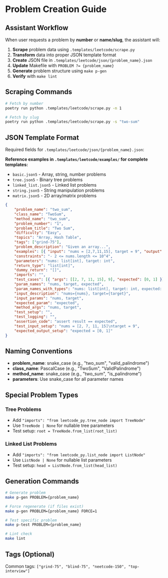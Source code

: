 # Problem Creation Guide

## Assistant Workflow

When user requests a problem by **number** or **name/slug**, the assistant will:

1. **Scrape** problem data using `.templates/leetcode/scrape.py`
2. **Transform** data into proper JSON template format
3. **Create** JSON file in `.templates/leetcode/json/{problem_name}.json`
4. **Update** Makefile with `PROBLEM ?= {problem_name}`
5. **Generate** problem structure using `make p-gen`
6. **Verify** with `make lint`

## Scraping Commands

```bash
# Fetch by number
poetry run python .templates/leetcode/scrape.py -n 1

# Fetch by slug
poetry run python .templates/leetcode/scrape.py -s "two-sum"
```

## JSON Template Format

Required fields for `.templates/leetcode/json/{problem_name}.json`:

**Reference examples in `.templates/leetcode/examples/` for complete templates:**

- `basic.json5` - Array, string, number problems
- `tree.json5` - Binary tree problems
- `linked_list.json5` - Linked list problems
- `string.json5` - String manipulation problems
- `matrix.json5` - 2D array/matrix problems

```json
{
    "problem_name": "two_sum",
    "class_name": "TwoSum",
    "method_name": "two_sum",
    "problem_number": "1",
    "problem_title": "Two Sum",
    "difficulty": "Easy",
    "topics": "Array, Hash Table",
    "tags": ["grind-75"],
    "problem_description": "Given an array...",
    "examples": [{ "input": "nums = [2,7,11,15], target = 9", "output": "[0,1]" }],
    "constraints": "- 2 <= nums.length <= 10^4",
    "parameters": "nums: list[int], target: int",
    "return_type": "list[int]",
    "dummy_return": "[]",
    "imports": "",
    "test_cases": [{ "args": [[2, 7, 11, 15], 9], "expected": [0, 1] }],
    "param_names": "nums, target, expected",
    "param_names_with_types": "nums: list[int], target: int, expected: list[int]",
    "input_description": "nums={nums}, target={target}",
    "input_params": "nums, target",
    "expected_param": "expected",
    "method_args": "nums, target",
    "test_setup": "",
    "test_logging": "",
    "assertion_code": "assert result == expected",
    "test_input_setup": "nums = [2, 7, 11, 15]\ntarget = 9",
    "expected_output_setup": "expected = [0, 1]"
}
```

## Naming Conventions

- **problem_name**: snake_case (e.g., "two_sum", "valid_palindrome")
- **class_name**: PascalCase (e.g., "TwoSum", "ValidPalindrome")
- **method_name**: snake_case (e.g., "two_sum", "is_palindrome")
- **parameters**: Use snake_case for all parameter names

## Special Problem Types

### Tree Problems

- Add `"imports": "from leetcode_py.tree_node import TreeNode"`
- Use `TreeNode | None` for nullable tree parameters
- Test setup: `root = TreeNode.from_list(root_list)`

### Linked List Problems

- Add `"imports": "from leetcode_py.list_node import ListNode"`
- Use `ListNode | None` for nullable list parameters
- Test setup: `head = ListNode.from_list(head_list)`

## Generation Commands

```bash
# Generate problem
make p-gen PROBLEM={problem_name}

# Force regenerate (if files exist)
make p-gen PROBLEM={problem_name} FORCE=1

# Test specific problem
make p-test PROBLEM={problem_name}

# Lint check
make lint
```

## Tags (Optional)

Common tags: `["grind-75", "blind-75", "neetcode-150", "top-interview"]`
